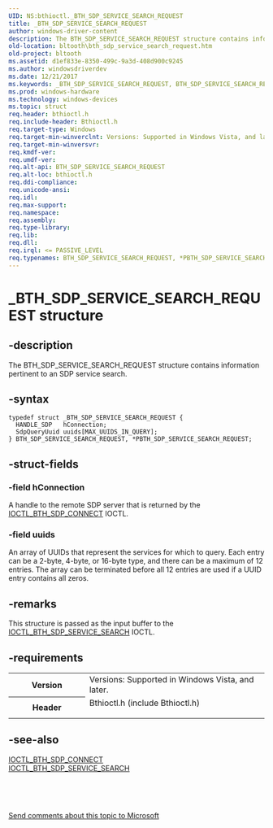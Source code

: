 ```yaml
---
UID: NS:bthioctl._BTH_SDP_SERVICE_SEARCH_REQUEST
title: _BTH_SDP_SERVICE_SEARCH_REQUEST
author: windows-driver-content
description: The BTH_SDP_SERVICE_SEARCH_REQUEST structure contains information pertinent to an SDP service search.
old-location: bltooth\bth_sdp_service_search_request.htm
old-project: bltooth
ms.assetid: d1ef833e-8350-499c-9a3d-408d900c9245
ms.author: windowsdriverdev
ms.date: 12/21/2017
ms.keywords: _BTH_SDP_SERVICE_SEARCH_REQUEST, BTH_SDP_SERVICE_SEARCH_REQUEST, *PBTH_SDP_SERVICE_SEARCH_REQUEST
ms.prod: windows-hardware
ms.technology: windows-devices
ms.topic: struct
req.header: bthioctl.h
req.include-header: Bthioctl.h
req.target-type: Windows
req.target-min-winverclnt: Versions: Supported in Windows Vista, and later.
req.target-min-winversvr: 
req.kmdf-ver: 
req.umdf-ver: 
req.alt-api: BTH_SDP_SERVICE_SEARCH_REQUEST
req.alt-loc: bthioctl.h
req.ddi-compliance: 
req.unicode-ansi: 
req.idl: 
req.max-support: 
req.namespace: 
req.assembly: 
req.type-library: 
req.lib: 
req.dll: 
req.irql: <= PASSIVE_LEVEL
req.typenames: BTH_SDP_SERVICE_SEARCH_REQUEST, *PBTH_SDP_SERVICE_SEARCH_REQUEST
---
```


# _BTH_SDP_SERVICE_SEARCH_REQUEST structure



## -description
The BTH_SDP_SERVICE_SEARCH_REQUEST structure contains information pertinent to an SDP service
  search.



## -syntax

````
typedef struct _BTH_SDP_SERVICE_SEARCH_REQUEST {
  HANDLE_SDP   hConnection;
  SdpQueryUuid uuids[MAX_UUIDS_IN_QUERY];
} BTH_SDP_SERVICE_SEARCH_REQUEST, *PBTH_SDP_SERVICE_SEARCH_REQUEST;
````


## -struct-fields

### -field hConnection

A handle to the remote SDP server that is returned by the 
     <a href="..\bthioctl\ni-bthioctl-ioctl_bth_sdp_connect.md">IOCTL_BTH_SDP_CONNECT</a> IOCTL.


### -field uuids

An array of UUIDs that represent the services for which to query. Each entry can be a 2-byte,
     4-byte, or 16-byte type, and there can be a maximum of 12 entries. The array can be terminated before
     all 12 entries are used if a UUID entry contains all zeros.


## -remarks
This structure is passed as the input buffer to the 
    <a href="..\bthioctl\ni-bthioctl-ioctl_bth_sdp_service_search.md">
    IOCTL_BTH_SDP_SERVICE_SEARCH</a> IOCTL.


## -requirements
<table>
<tr>
<th width="30%">
Version

</th>
<td width="70%">
Versions: Supported in Windows Vista, and later.

</td>
</tr>
<tr>
<th width="30%">
Header

</th>
<td width="70%">
<dl>
<dt>Bthioctl.h (include Bthioctl.h)</dt>
</dl>
</td>
</tr>
</table>

## -see-also
<dl>
<dt>
<a href="..\bthioctl\ni-bthioctl-ioctl_bth_sdp_connect.md">IOCTL_BTH_SDP_CONNECT</a>
</dt>
<dt>
<a href="..\bthioctl\ni-bthioctl-ioctl_bth_sdp_service_search.md">IOCTL_BTH_SDP_SERVICE_SEARCH</a>
</dt>
</dl>
 

 

<a href="mailto:wsddocfb@microsoft.com?subject=Documentation%20feedback [bltooth\bltooth]:%20BTH_SDP_SERVICE_SEARCH_REQUEST structure%20 RELEASE:%20(12/21/2017)&amp;body=%0A%0APRIVACY STATEMENT%0A%0AWe use your feedback to improve the documentation. We don't use your email address for any other purpose, and we'll remove your email address from our system after the issue that you're reporting is fixed. While we're working to fix this issue, we might send you an email message to ask for more info. Later, we might also send you an email message to let you know that we've addressed your feedback.%0A%0AFor more info about Microsoft's privacy policy, see http://privacy.microsoft.com/en-us/default.aspx." title="Send comments about this topic to Microsoft">Send comments about this topic to Microsoft</a>


